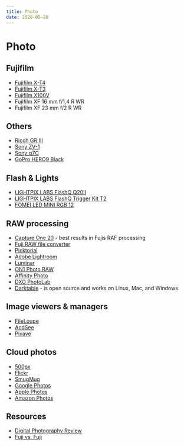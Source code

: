 ```yaml
---
title: Photo
date: 2020-05-28
---
```


# Photo

## Fujifilm

- [Fujifilm X-T4](https://fujifilm-x.com/global/products/cameras/x-t4/)
- [Fujifilm X-T3](https://fujifilm-x.com/global/products/cameras/x-t3/)
- [Fujifilm X100V](https://fujifilm-x.com/en-us/products/cameras/x100v/)
- Fujifilm XF 16 mm f/1,4 R WR
- Fujifilm XF 23 mm f/2 R WR

## Others 

- [Ricoh GR III](http://www.ricoh-imaging.co.jp/english/products/gr-3/)
- [Sony ZV-1](https://www.sony.co.uk/electronics/cyber-shot-compact-cameras/zv-1)
- [Sony α7C](https://www.sony.co.uk/electronics/interchangeable-lens-cameras/ilce-7c)
- [GoPro HERO9 Black](https://gopro.com/en/cz/shop/cameras/hero9-black/CHDHX-901-master.html)

## Flash & Lights

- [LIGHTPIX LABS FlashQ Q20II](https://www.lightpixlabs.com/pages/q20ii)
- [LIGHTPIX LABS FlashQ Trigger Kit T2](https://lightpixlabs.com/pages/flashq-t2)
- [FOMEI LED MINI RGB 12](https://landing.fomei.com/led-mini-rgb-12)

## RAW processing 

- [Capture One 20](https://www.captureone.com/en/) - best results in Fujis RAF processing
- [Fuji RAW file converter](http://www.fujifilm.com/support/digital_cameras/software/myfinepix_studio/rfc/)
- [Picktorial](https://www.picktorial.com/)
- [Adobe Lightroom](https://lightroom.adobe.com/)
- [Luminar](https://skylum.com/luminar)
- [ON1 Photo RAW](https://www.on1.com/products/photo-raw)
- [Affinity Photo](https://affinity.serif.com/en-us/photo/)
- [DXO PhotoLab](https://www.dxo.com/dxo-photolab/)
- [Darktable](https://www.darktable.org/) - is open source and works on Linux, Mac, and Windows

## Image viewers & managers

- [FileLoupe](https://www.fileloupe.com/)
- [AcdSee](https://www.acdsee.com/en/index)
- [Pixave](http://www.littlehj.com/mac/)

## Cloud photos

- [500px](https://web.500px.com/)
- [Flickr](https://www.flickr.com/)
- [SmugMug](https://www.smugmug.com/)
- [Google Photos](https://photos.google.com/)
- [Apple Photos](https://support.apple.com/photos)
- [Amazon Photos](https://www.amazon.com/Amazon-Photos/b?ie=UTF8&node=13234696011)


## Resources

- [Digital Photography Review](https://www.dpreview.com/)
- [Fuji vs. Fuji](https://www.fujivsfuji.com/)